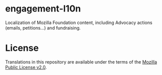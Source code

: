 # engagement-l10n

Localization of Mozilla Foundation content, including Advocacy actions (emails, petitions…) and fundraising.

# License
Translations in this repository are available under the terms of the [Mozilla Public License v2.0](http://www.mozilla.org/MPL/2.0/).
